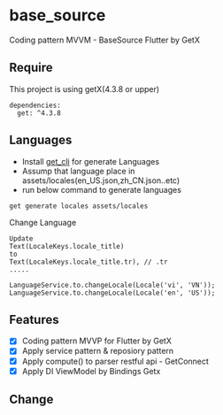 # base_source

Coding pattern MVVM - BaseSource Flutter by GetX

## Require
This project is using getX(4.3.8 or upper)
```
dependencies:
  get: ^4.3.8
```
## Languages
- Install [get_cli](https://pub.dev/packages/get_cli/versions/1.3.10) for generate Languages
- Assump that language place in assets/locales(en_US.json,zh_CN.json..etc)
- run below command to generate languages
```
get generate locales assets/locales
```

Change Language
```
Update
Text(LocaleKeys.locale_title) 
to 
Text(LocaleKeys.locale_title.tr), // .tr 
.....

LanguageService.to.changeLocale(Locale('vi', 'VN'));                 
LanguageService.to.changeLocale(Locale('en', 'US'));
```
## Features
- [x] Coding pattern MVVP for Flutter by GetX
- [x] Apply service pattern & reposiory pattern
- [x] Apply compute() to parser restful api - GetConnect
- [x] Apply DI ViewModel by Bindings Getx

## Change